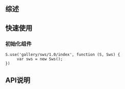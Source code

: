 ## 综述

## 快速使用

### 初始化组件

    S.use('gallery/sws/1.0/index', function (S, Sws) {
         var sws = new Sws();
    })

## API说明

